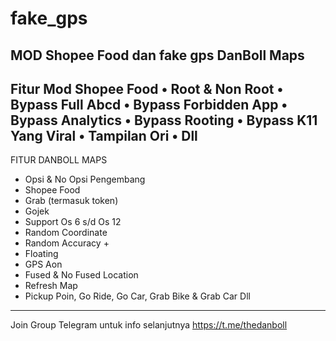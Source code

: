 # fake_gps

MOD Shopee Food dan fake gps DanBoll Maps
-------------------------------------------

Fitur Mod Shopee Food
• Root & Non Root
• Bypass Full Abcd
• Bypass Forbidden App
• Bypass Analytics
• Bypass Rooting
• Bypass K11 Yang Viral
• Tampilan Ori
• Dll
---------------------------------------------

FITUR DANBOLL MAPS
- Opsi & No Opsi Pengembang
- Shopee Food
- Grab (termasuk token)
- Gojek
- Support Os 6 s/d Os 12
- Random Coordinate
- Random Accuracy +
- Floating
- GPS Aon 
- Fused & No Fused Location
- Refresh Map
- Pickup Poin, Go Ride, Go Car, Grab Bike & Grab Car
Dll
----------------------------------------------------

Join Group Telegram untuk info selanjutnya
https://t.me/thedanboll
